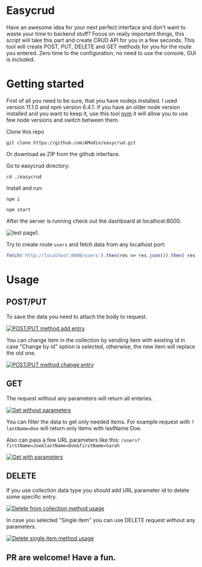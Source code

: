 # Easycrud
Have an awesome idea for your next perfect interface and don't want to waste your time to backend stuff? 
Focus on really important things, this script will take this part and create CRUD API for you in a few seconds. This tool will create POST, PUT, DELETE and GET methods for you for the route you entered. Zero time to the configuration, no need to use the console, GUI is included.
# Getting started
First of all you need to be sure, that you have nodejs installed. I used version 11.1.0 and npm version 6.4.1. If you have an older node
version installed and you want to keep it, use this tool [nvm](https://github.com/creationix/nvm) it will allow you to use few node versions and switch between them.

Clone this repo 

```git clone https://github.com/AModin/easycrud.git```

Or download as ZIP from the github interface.

Go to easycrud directory:

```cd ./easycrud```

Install and run:

```npm i```

```npm start```

After the server is running check out the dashboard at localhost:8000.

![test page1](https://user-images.githubusercontent.com/15379788/50058292-3ef58000-0187-11e9-882b-571ce3a0ca22.png).

Try to create route `users` and fetch data from any localhost port:

```javascript
fetch('http://localhost:8000/users').then(res => res.json()).then( res => console.log(res))
```

# Usage
## POST/PUT
To save the data you need to attach the body to request.

[![POST/PUT method add entry](https://user-images.githubusercontent.com/15379788/48933035-bc72fb00-ef0f-11e8-9140-a13d84815d53.png)](https://www.youtube.com/watch?v=8eTPd63SDOo)

You can change item in the collection by sending item with existing id in case "Change by id" option is selected,
otherwise, the new item will replace the old one.

[![POST/PUT method change entry](https://user-images.githubusercontent.com/15379788/48933034-bbda6480-ef0f-11e8-8688-cb94ffcb90fe.png)](https://www.youtube.com/watch?v=M3DNh1jdH_Y)

## GET

The request without any parameters will return all enteries. 

[![Get without parameters](https://user-images.githubusercontent.com/15379788/48933032-bbda6480-ef0f-11e8-8edc-fb3d9f3e1baf.png)](https://www.youtube.com/watch?v=4rVxLHxpzQY)

You can filter the data to get only needed items.
For example request with `?lastName=Doe` will return only items with lastName Doe.

Also can pass a few URL parameters like this: `/users?firstName=Joe&lastName=Doe&firstName=Sarah`

[![Get with parameters](https://user-images.githubusercontent.com/15379788/48933031-bbda6480-ef0f-11e8-8d7c-0d456726d94d.png)](https://www.youtube.com/watch?v=OpBUUq9TCmE)

## DELETE

If you use collection data type you should add URL parameter id to delete some specific entry.

[![Delete from collection method usage](https://user-images.githubusercontent.com/15379788/48933036-bda42800-ef0f-11e8-9112-000d9d38d70d.png)](https://www.youtube.com/watch?v=SmaGp4QhNyQ)

In case you selected "Single item" you can use DELETE request without any parameters.

[![Delete single item method usage](https://user-images.githubusercontent.com/15379788/48933030-bbda6480-ef0f-11e8-9973-e02953d2a703.png)](https://www.youtube.com/watch?v=fcEdUkU5wRg)


## PR are welcome! Have a fun.

